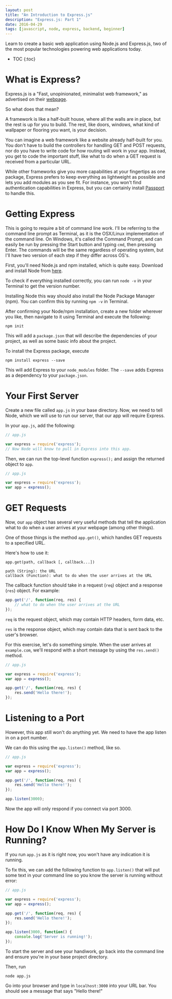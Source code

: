 ```yaml
---
layout: post
title: "An Introduction to Express.js"
description: "Express.js: Part 1"
date: 2016-04-29
tags: [javascript, node, express, backend, beginner]
---
```


Learn to create a basic web application using Node.js and Express.js, two of the most popular technologies powering web applications today. 

* TOC
{:toc}

# What is Express?

Express.js is a "Fast, unopinionated, minimalist web framework," as advertised on their [webpage](expressjs.com).

So what does that mean?

A framework is like a half-built house, where all the walls are in place, but the rest is up for you to build. The rest, like doors, windows, what kind of wallpaper or flooring you want, is your decision.

You can imagine a web framework like a website already half-built for you. You don't have to build the controllers for handling GET and POST requests, nor do you have to write code for how routing will work in your app. Instead, you get to code the important stuff, like what to do when a GET request is received from a particular URL.

While other frameworks give you more capabilities at your fingertips as one package, Express prefers to keep everything as lightweight as possible and lets you add modules as you see fit. For instance, you won't find authentication capabilities in Express, but you can certainly install [Passport](passportjs.org) to handle this.

# Getting Express

This is going to require a bit of command line work. I'll be referring to the command line prompt as Terminal, as it is the OSX/Linux implementation of the command line. On Windows, it's called the Command Prompt, and can easily be run by pressing the Start button and typing `cmd`, then pressing Enter. The commands will be the same regardless of operating system, but I'll have two version of each step if they differ across OS's.

First, you'll need Node.js and npm installed, which is quite easy. Download and install Node from [here](nodejs.org).

To check if everything installed correctly, you can run `node -v` in your Terminal to get the version number.

Installing Node this way should also install the Node Package Manager (npm). You can confirm this by running `npm -v` in Terminal.

After confirming your Node/npm installation, create a new folder wherever you like, then navigate to it using Terminal and execute the following:

```
npm init
```

This will add a `package.json` that will describe the dependencies of your project, as well as some basic info about the project.

To install the Express package, execute

```
npm install express --save
```

This will add Express to your `node_modules` folder. The `--save` adds Express as a dependency to your `package.json`.

# Your First Server

Create a new file called `app.js` in your base directory. Now, we need to tell Node, which we will use to run our server, that our app will require Express.

In your `app.js`, add the following:

```javascript
// app.js

var express = require('express');
// Now Node will know to pull in Express into this app.
```

Then, we can run the top-level function `express();` and assign the returned object to `app`.

```javascript
// app.js

var express = require('express');
var app = express();
```

# GET Requests

Now, our `app` object has several very useful methods that tell the application what to do when a user arrives at your webpage (among other things).

One of those things is the method `app.get()`, which handles GET requests to a specified URL.

Here's how to use it:

```
app.get(path, callback [, callback...])

path (String): the URL
callback (Function): what to do when the user arrives at the URL
```

The callback function should take in a request (`req`) object and a response (`res`) object. For example:

```javascript
app.get('/', function(req, res) {
    // what to do when the user arrives at the URL
});
```

`req` is the request object, which may contain HTTP headers, form data, etc.

`res` is the response object, which may contain data that is sent back to the user's browser.

For this exercise, let's do something simple. When the user arrives at `example.com`, we'll respond with a short message by using the `res.send()` method.

```javascript
// app.js

var express = require('express');
var app = express();

app.get('/', function(req, res) {
    res.send('Hello there!');
});
```

# Listening to a Port

However, this app still won't do anything yet. We need to have the app listen in on a port number.

We can do this using the `app.listen()` method, like so.

```javascript
// app.js

var express = require('express');
var app = express();

app.get('/', function(req, res) {
    res.send('Hello there!');
});

app.listen(3000);
```

Now the app will only respond if you connect via port 3000.

# How Do I Know When My Server is Running?

If you run `app.js` as it is right now, you won't have any indication it is running.

To fix this, we can add the following function to `app.listen()` that will put some text in your command line so you know the server is running without error:

```javascript
// app.js

var express = require('express');
var app = express();

app.get('/', function(req, res) {
    res.send('Hello there!');
});

app.listen(3000, function() {
    console.log('Server is running!');
});
```

To start the server and see your handiwork, go back into the command line and ensure you're in your base project directory.

Then, run

```
node app.js
```

Go into your browser and type in `localhost:3000` into your URL bar. You should see a message that says "Hello there!"
